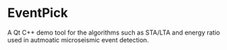 # EventPick
A Qt C++ demo tool for the algorithms such as STA/LTA and energy ratio used in autmoatic microseismic event detection. 
